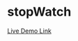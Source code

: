# stopWatch
[Live Demo Link](https://64bbe117efc13a6db98a5c4e--precious-strudel-5e2fc6.netlify.app/)